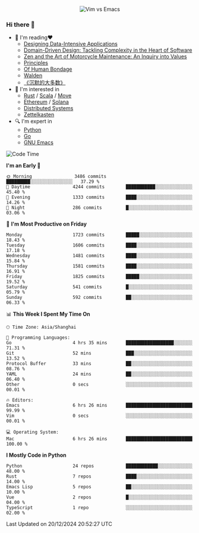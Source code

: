 <p align="center">
    <img src="https://gist.githubusercontent.com/coldnight/e696baffb094e71c96cb302118878eae/raw/40ea5053a6f66cc65f90f437e4173497da225958/banner.gif" alt="Vim vs Emacs" />
</p>

### Hi there 👋

- 📖 I'm reading❤️
    + [Designing Data-Intensive Applications](https://www.oreilly.com/library/view/designing-data-intensive-applications/9781491903063/)
    + [Domain-Driven Design: Tackling Complexity in the Heart of Software](https://www.dddcommunity.org/book/evans_2003/)
    + [Zen and the Art of Motorcycle Maintenance: An Inquiry into Values](https://en.wikipedia.org/wiki/Zen_and_the_Art_of_Motorcycle_Maintenance)
    + [Principles](https://www.principles.com/)
    + [Of Human Bondage](https://en.wikipedia.org/wiki/Of_Human_Bondage)
    + [Walden](https://en.wikipedia.org/wiki/Walden)
    + [《沉默的大多数》](https://en.wikipedia.org/wiki/Silent_majority)
- 🌱 I'm interested in
    + [Rust](https://www.rust-lang.org/) / [Scala](https://www.scala-lang.org/) / [Move](https://github.com/move-language/move/)
    + [Ethereum](https://ethereum.org/en/) / [Solana](https://solana.com/)
	+ [Distributed Systems](https://www.linuxzen.com/notes/topics/20200320174417_%E5%88%86%E5%B8%83%E5%BC%8F/)
	+ [Zettelkasten](https://www.linuxzen.com/notes/notes/20220120080920-slip_box/)
- 🔍 I'm expert in
    + [Python](https://www.python.org/)
    + [Go](https://go.dev/)
    + [GNU Emacs](https://www.gnu.org/software/emacs/)

<!--START_SECTION:waka-->
![Code Time](http://img.shields.io/badge/Code%20Time-3%2C204%20hrs%2035%20mins-blue)

**I'm an Early 🐤** 

```text
🌞 Morning                3486 commits        █████████░░░░░░░░░░░░░░░░   37.29 % 
🌆 Daytime                4244 commits        ███████████░░░░░░░░░░░░░░   45.40 % 
🌃 Evening                1333 commits        ████░░░░░░░░░░░░░░░░░░░░░   14.26 % 
🌙 Night                  286 commits         █░░░░░░░░░░░░░░░░░░░░░░░░   03.06 % 
```
📅 **I'm Most Productive on Friday** 

```text
Monday                   1723 commits        █████░░░░░░░░░░░░░░░░░░░░   18.43 % 
Tuesday                  1606 commits        ████░░░░░░░░░░░░░░░░░░░░░   17.18 % 
Wednesday                1481 commits        ████░░░░░░░░░░░░░░░░░░░░░   15.84 % 
Thursday                 1581 commits        ████░░░░░░░░░░░░░░░░░░░░░   16.91 % 
Friday                   1825 commits        █████░░░░░░░░░░░░░░░░░░░░   19.52 % 
Saturday                 541 commits         █░░░░░░░░░░░░░░░░░░░░░░░░   05.79 % 
Sunday                   592 commits         ██░░░░░░░░░░░░░░░░░░░░░░░   06.33 % 
```


📊 **This Week I Spent My Time On** 

```text
🕑︎ Time Zone: Asia/Shanghai

💬 Programming Languages: 
Go                       4 hrs 35 mins       ██████████████████░░░░░░░   71.31 % 
Git                      52 mins             ███░░░░░░░░░░░░░░░░░░░░░░   13.52 % 
Protocol Buffer          33 mins             ██░░░░░░░░░░░░░░░░░░░░░░░   08.76 % 
YAML                     24 mins             ██░░░░░░░░░░░░░░░░░░░░░░░   06.40 % 
Other                    0 secs              ░░░░░░░░░░░░░░░░░░░░░░░░░   00.01 % 

🔥 Editors: 
Emacs                    6 hrs 26 mins       █████████████████████████   99.99 % 
Vim                      0 secs              ░░░░░░░░░░░░░░░░░░░░░░░░░   00.01 % 

💻 Operating System: 
Mac                      6 hrs 26 mins       █████████████████████████   100.00 % 
```

**I Mostly Code in Python** 

```text
Python                   24 repos            ████████████░░░░░░░░░░░░░   48.00 % 
Rust                     7 repos             ████░░░░░░░░░░░░░░░░░░░░░   14.00 % 
Emacs Lisp               5 repos             ██░░░░░░░░░░░░░░░░░░░░░░░   10.00 % 
Vue                      2 repos             █░░░░░░░░░░░░░░░░░░░░░░░░   04.00 % 
TypeScript               1 repo              ░░░░░░░░░░░░░░░░░░░░░░░░░   02.00 % 
```




 Last Updated on 20/12/2024 20:52:27 UTC
<!--END_SECTION:waka-->
